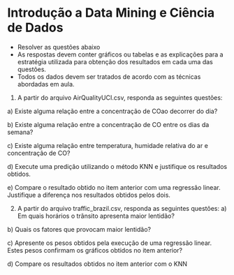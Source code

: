# Introdução a Data Mining e Ciência de Dados
- Resolver as questões abaixo
- As respostas devem conter gráficos ou tabelas e as explicações para a estratégia
utilizada para obtenção dos resultados em cada uma das questões.
- Todos os dados devem ser tratados de acordo com as técnicas abordadas em aula.
1. A partir do arquivo AirQualityUCI.csv, responda as seguintes questões:

a) Existe alguma relação entre a concentração de COao decorrer do dia?

b) Existe alguma relação entre a concentração de CO entre os dias da semana?

c) Existe alguma relação entre temperatura, humidade relativa do ar e
concentração de CO?

d) Execute uma predição utilizando o método KNN e justifique os resultados
obtidos.

e) Compare o resultado obtido no item anterior com uma regressão linear.
Justifique a diferença nos resultados obtidos pelos dois.

2. A partir do arquivo traffic_brazil.csv, responda as seguintes questões:
a) Em quais horários o trânsito apresenta maior lentidão?

b) Quais os fatores que provocam maior lentidão?

c) Apresente os pesos obtidos pela execução de uma regressão linear. Estes
pesos confirmam os gráficos obtidos no item anterior?

d) Compare os resultados obtidos no item anterior com o KNN

